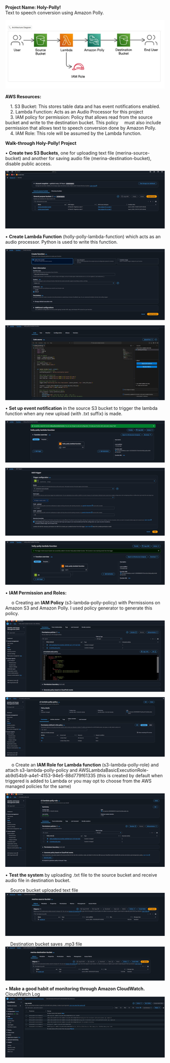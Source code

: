 **Project Name: Holy-Polly!**  
Text to speech conversion using Amazon Polly.    

![image alt](https://github.com/merina-poudyal/Holy-Poly-/blob/master/Polly%20Images/Polly%20Architecture.jpg)  


**AWS Resources:**    

&nbsp;&nbsp;&nbsp;&nbsp;1. S3 Bucket: This stores table data and has event notifications enabled.  
&nbsp;&nbsp;&nbsp;&nbsp;2. Lambda Function: Acts as an Audio Processor for this project  
&nbsp;&nbsp;&nbsp;&nbsp;3. IAM policy for permission: Policy that allows read from the source bucket and write to the destination bucket. This policy &nbsp;&nbsp;&nbsp;&nbsp;must also include permission that allows text to speech conversion done by Amazon Polly.  
&nbsp;&nbsp;&nbsp;&nbsp;4. IAM Role: This role will be assumed by the Lambda function.  

  
**Walk-through Holy-Polly! Project**  
  
•	**Create two S3 Buckets**, one for uploading text file (merina-source-bucket) and another for saving audio file (merina-destination-bucket), disable public access.    

![image alt](https://github.com/merina-poudyal/Holy-Poly-/blob/master/Polly%20Images/s3%20buckets.jpg)     

•	**Create Lambda Function** (holly-polly-lambda-function) which acts as an audio processor. Python is used to write this function.    

![image alt](https://github.com/merina-poudyal/Holy-Poly-/blob/master/Polly%20Images/Create%20Function.jpg)    

![image alt](https://github.com/merina-poudyal/Holy-Poly-/blob/master/Polly%20Images/Lambda%20Function%20Code%20Snippet.jpg)    

 
•	**Set up event notification** in the source S3 bucket to trigger the lambda function when any new upload (with .txt suffix) is made.   

![image alt](https://github.com/merina-poudyal/Holy-Poly-/blob/master/Polly%20Images/1%20event%20notification.jpg)   

![image alt](https://github.com/merina-poudyal/Holy-Poly-/blob/master/Polly%20Images/2%20event%20notification%20.jpg)  

![image alt](https://github.com/merina-poudyal/Holy-Poly-/blob/master/Polly%20Images/3%20event%20notification%20.jpg)  




•	**IAM Permission and Roles:**    

  &nbsp;&nbsp;&nbsp;&nbsp; o Creating an **IAM Policy** (s3-lambda-polly-policy) with Permissions on Amazon S3 and Amazon Polly. I used policy generator to generate this policy.    
  
  ![image alt](https://github.com/merina-poudyal/Holy-Poly-/blob/master/Polly%20Images/IAM%20Permission%201.jpg)    
  
  ![image alt](https://github.com/merina-poudyal/Holy-Poly-/blob/master/Polly%20Images/IAM%20policy.jpg) 
  
  

  &nbsp;&nbsp;&nbsp;&nbsp; o	Create an **IAM Role for Lambda function** (s3-lambda-polly-role) and attach s3-lambda-polly-policy and AWSLambdaBasicExecutionRole-ab9d54b9-a4e1-4153-94e5-88d779f61335 (this is created by default when triggered is added to Lambda or you may opt to choose from the AWS managed policies for the same)      
  
 ![image alt](https://github.com/merina-poudyal/Holy-Poly-/blob/master/Polly%20Images/IAM%20Role.jpg)     
 
 
•	**Test the system** by uploading .txt file to the source bucket and receive audio file in destination bucket.

 &nbsp;&nbsp;&nbsp;&nbsp;Source bucket uploaded text file
![Alt text](https://github.com/merina-poudyal/Holy-Poly-/blob/master/Polly%20Images/Uploaded%20text%20file.jpg)


 &nbsp;&nbsp;&nbsp;&nbsp;Destination bucket saves .mp3 file
![Alt text](https://github.com/merina-poudyal/Holy-Poly-/blob/master/Polly%20Images/saved%20Audio%20File%20.jpg)


•	**Make a good habit of monitoring through Amazon CloudWatch.**  
CloudWatch Log
![Alt text](https://github.com/merina-poudyal/Holy-Poly-/blob/master/Polly%20Images/CloudWatch%20Log.jpg)

